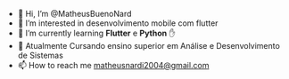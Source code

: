 - 👋 Hi, I’m @MatheusBuenoNard
- 👀 I’m interested in  desenvolvimento mobile com flutter
- 🌱 I’m currently learning **Flutter** e  **Python** :hand:
- 💞️ Atualmente Cursando ensino superior em Análise e Desenvolvimento de Sistemas
- 📫 How to reach me   matheusnardi2004@gmail.com

<!---
MatheusBuenoNardi/MatheusBuenoNardi is a ✨ special ✨ repository because its `README.md` (this file) appears on your GitHub profile.
You can click the Preview link to take a look at your changes.
--->
